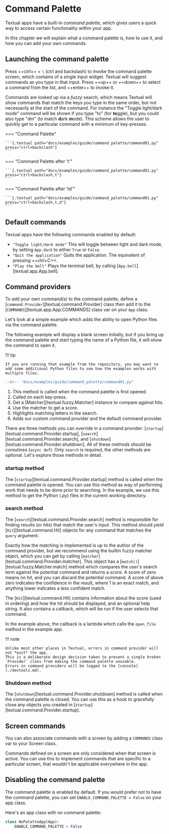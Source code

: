 # Command Palette

Textual apps have a built-in *command palette*, which gives users a quick way to access certain functionality within your app.

In this chapter we will explain what a command palette is, how to use it, and how you can add your own commands.

## Launching the command palette

Press ++ctrl++ + `\` (ctrl and backslash) to invoke the command palette screen, which contains of a single input widget.
Textual will suggest commands as you type in that input.
Press ++up++ or ++down++ to select a command from the list, and ++enter++ to invoke it.

Commands are looked up via a *fuzzy* search, which means Textual will show commands that match the keys you type in the same order, but not necessarily at the start of the command.
For instance the "Toggle light/dark mode" command will be shown if you type "to" (for **to**ggle), but you could also type "dm" (to match **d**ark **m**ode).
This scheme allows the user to quickly get to a particular command with a minimum of key-presses.


=== "Command Palette"

    ```{.textual path="docs/examples/guide/command_palette/command01.py" press="ctrl+backslash"}
    ```

=== "Command Palette after 't'"

    ```{.textual path="docs/examples/guide/command_palette/command01.py" press="ctrl+backslash,t"}
    ```

=== "Command Palette after 'td'"

    ```{.textual path="docs/examples/guide/command_palette/command01.py" press="ctrl+backslash,t,d"}
    ```



## Default commands

Textual apps have the following commands enabled by default:

- `"Toggle light/dark mode"`
  This will toggle between light and dark mode, by setting `App.dark` to either `True` or `False`.
- `"Quit the application"`
  Quits the application. The equivalent of pressing ++ctrl+C++.
- `"Play the bell"`
  Plays the terminal bell, by calling [`App.bell`][textual.app.App.bell].


## Command providers

To add your own command(s) to the command palette, define a [`command.Provider`][textual.command.Provider] class then add it to the [`COMMANDS`][textual.app.App.COMMANDS] class var on your `App` class.

Let's look at a simple example which adds the ability to open Python files via the command palette.

The following example will display a blank screen initially, but if you bring up the command palette and start typing the name of a Python file, it will show the command to open it.

!!! tip

    If you are running that example from the repository, you may want to add some additional Python files to see how the examples works with multiple files.


  ```python title="command01.py" hl_lines="14-42 46"
  --8<-- "docs/examples/guide/command_palette/command01.py"
  ```

  1. This method is called when the command palette is first opened.
  2. Called on each key-press.
  3. Get a [Matcher][textual.fuzzy.Matcher] instance to compare against hits.
  4. Use the matcher to get a score.
  5. Highlights matching letters in the search.
  6. Adds our custom command provider and the default command provider.

There are three methods you can override in a command provider: [`startup`][textual.command.Provider.startup], [`search`][textual.command.Provider.search], and [`shutdown`][textual.command.Provider.shutdown].
All of these methods should be coroutines (`async def`). Only `search` is required, the other methods are optional.
Let's explore those methods in detail.

### startup method

The [`startup`][textual.command.Provider.startup] method is called when the command palette is opened.
You can use this method as way of performing work that needs to be done prior to searching.
In the example, we use this method to get the Python (.py) files in the current working directory.

### search method

The [`search`][textual.command.Provider.search] method is responsible for finding results (or *hits*) that match the user's input.
This method should *yield* [`Hit`][textual.command.Hit] objects for any command that matches the `query` argument.

Exactly how the matching is implemented is up to the author of the command provider, but we recommend using the builtin fuzzy matcher object, which you can get by calling [`matcher`][textual.command.Provider.matcher].
This object has a [`match()`][textual.fuzzy.Matcher.match] method which compares the user's search term against the potential command and returns a *score*.
A score of zero means *no hit*, and you can discard the potential command.
A score of above zero indicates the confidence in the result, where 1 is an exact match, and anything lower indicates a less confident match.

The [`Hit`][textual.command.Hit] contains information about the score (used in ordering) and how the hit should be displayed, and an optional help string.
It also contains a callback, which will be run if the user selects that command.

In the example above, the callback is a lambda which calls the `open_file` method in the example app.

!!! note

    Unlike most other places in Textual, errors in command provider will not *exit* the app.
    This is a deliberate design decision taken to prevent a single broken `Provider` class from making the command palette unusable.
    Errors in command providers will be logged to the [console](./devtools.md).

### Shutdown method

The [`shutdown`][textual.command.Provider.shutdown] method is called when the command palette is closed.
You can use this as a hook to gracefully close any objects you created in [`startup`][textual.command.Provider.startup].

## Screen commands

You can also associate commands with a screen by adding a `COMMANDS` class var to your Screen class.

Commands defined on a screen are only considered when that screen is active.
You can use this to implement commands that are specific to a particular screen, that wouldn't be applicable everywhere in the app.

## Disabling the command palette

The command palette is enabled by default.
If you would prefer not to have the command palette, you can set `ENABLE_COMMAND_PALETTE = False` on your app class.

Here's an app class with no command palette:

```python
class NoPaletteApp(App):
    ENABLE_COMMAND_PALETTE = False
```

